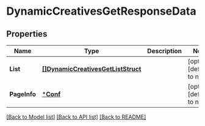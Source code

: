 # DynamicCreativesGetResponseData

## Properties
Name | Type | Description | Notes
------------ | ------------- | ------------- | -------------
**List** | [**[]DynamicCreativesGetListStruct**](DynamicCreativesGetListStruct.md) |  | [optional] [default to null]
**PageInfo** | [***Conf**](conf.md) |  | [optional] [default to null]

[[Back to Model list]](../README.md#documentation-for-models) [[Back to API list]](../README.md#documentation-for-api-endpoints) [[Back to README]](../README.md)


